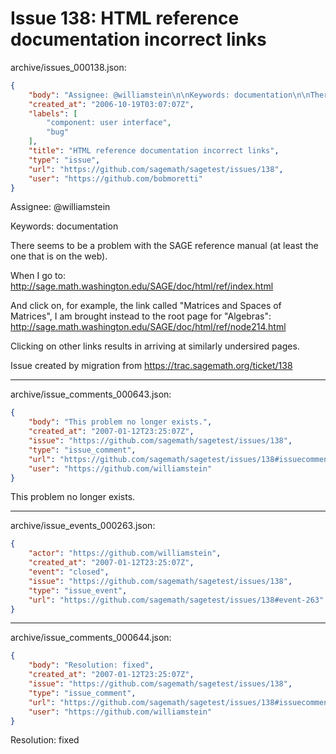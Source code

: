# Issue 138: HTML reference documentation incorrect links

archive/issues_000138.json:
```json
{
    "body": "Assignee: @williamstein\n\nKeywords: documentation\n\nThere seems to be a problem with the SAGE reference manual (at least the one that is on the web).\n\nWhen I go to:\nhttp://sage.math.washington.edu/SAGE/doc/html/ref/index.html\n\nAnd click on, for example, the link called \"Matrices and Spaces of Matrices\", I am brought instead to the root page for \"Algebras\":\nhttp://sage.math.washington.edu/SAGE/doc/html/ref/node214.html\n\nClicking on other links results in arriving at similarly undersired pages.\n\nIssue created by migration from https://trac.sagemath.org/ticket/138\n\n",
    "created_at": "2006-10-19T03:07:07Z",
    "labels": [
        "component: user interface",
        "bug"
    ],
    "title": "HTML reference documentation incorrect links",
    "type": "issue",
    "url": "https://github.com/sagemath/sagetest/issues/138",
    "user": "https://github.com/bobmoretti"
}
```
Assignee: @williamstein

Keywords: documentation

There seems to be a problem with the SAGE reference manual (at least the one that is on the web).

When I go to:
http://sage.math.washington.edu/SAGE/doc/html/ref/index.html

And click on, for example, the link called "Matrices and Spaces of Matrices", I am brought instead to the root page for "Algebras":
http://sage.math.washington.edu/SAGE/doc/html/ref/node214.html

Clicking on other links results in arriving at similarly undersired pages.

Issue created by migration from https://trac.sagemath.org/ticket/138





---

archive/issue_comments_000643.json:
```json
{
    "body": "This problem no longer exists.",
    "created_at": "2007-01-12T23:25:07Z",
    "issue": "https://github.com/sagemath/sagetest/issues/138",
    "type": "issue_comment",
    "url": "https://github.com/sagemath/sagetest/issues/138#issuecomment-643",
    "user": "https://github.com/williamstein"
}
```

This problem no longer exists.



---

archive/issue_events_000263.json:
```json
{
    "actor": "https://github.com/williamstein",
    "created_at": "2007-01-12T23:25:07Z",
    "event": "closed",
    "issue": "https://github.com/sagemath/sagetest/issues/138",
    "type": "issue_event",
    "url": "https://github.com/sagemath/sagetest/issues/138#event-263"
}
```



---

archive/issue_comments_000644.json:
```json
{
    "body": "Resolution: fixed",
    "created_at": "2007-01-12T23:25:07Z",
    "issue": "https://github.com/sagemath/sagetest/issues/138",
    "type": "issue_comment",
    "url": "https://github.com/sagemath/sagetest/issues/138#issuecomment-644",
    "user": "https://github.com/williamstein"
}
```

Resolution: fixed
